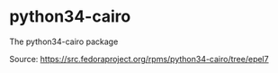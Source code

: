 # python34-cairo

The python34-cairo package

Source: https://src.fedoraproject.org/rpms/python34-cairo/tree/epel7
